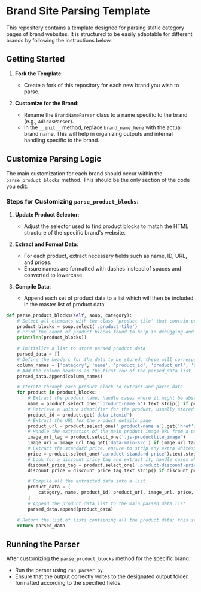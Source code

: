 # Brand Site Parsing Template

This repository contains a template designed for parsing static category pages of brand websites. It is structured to be easily adaptable for different brands by following the instructions below.

## Getting Started

1. **Fork the Template**:
   - Create a fork of this repository for each new brand you wish to parse.

2. **Customize for the Brand**:
   - Rename the `BrandNameParser` class to a name specific to the brand (e.g., `AdidasParser`).
   - In the `__init__` method, replace `brand_name_here` with the actual brand name. This will help in organizing outputs and internal handling specific to the brand.

## Customize Parsing Logic

The main customization for each brand should occur within the `parse_product_blocks` method. This should be the only section of the code you edit:

### Steps for Customizing `parse_product_blocks`:

1. **Update Product Selector**:
   - Adjust the selector used to find product blocks to match the HTML structure of the specific brand's website.

2. **Extract and Format Data**:
   - For each product, extract necessary fields such as name, ID, URL, and prices.
   - Ensure names are formatted with dashes instead of spaces and converted to lowercase.

3. **Compile Data**:
   - Append each set of product data to a list which will then be included in the master list of product data.

```python
def parse_product_blocks(self, soup, category):
    # Select all elements with the class 'product-tile' that contain product details
    product_blocks = soup.select('.product-tile')
    # Print the count of product blocks found to help in debugging and verifying parsing accuracy
    print(len(product_blocks))

    # Initialize a list to store parsed product data
    parsed_data = []
    # Define the headers for the data to be stored, these will correspond to the details extracted from each product
    column_names = ['category', 'name', 'product_id', 'product_url', 'image_url', 'full_price', 'discount_price']
    # Add the column headers as the first row of the parsed_data list
    parsed_data.append(column_names)

    # Iterate through each product block to extract and parse data
    for product in product_blocks:
        # Extract the product name, handle cases where it might be absent
        name = product.select_one('.product-name a').text.strip() if product.select_one('.product-name a') else None
        # Retrieve a unique identifier for the product, usually stored as a data attribute
        product_id = product.get('data-itemid')
        # Extract the URL for the product details page
        product_url = product.select_one('.product-name a').get('href') if product.select_one('.product-name a') else None
        # Handle the extraction of the main product image URL from a possibly differently named data attribute
        image_url_tag = product.select_one('.js-producttile_image')
        image_url = image_url_tag.get('data-main-src') if image_url_tag else None
        # Extract the standard price, ensure to strip any extra whitespace
        price = product.select_one('.product-standard-price').text.strip() if product.select_one('.product-standard-price') else None
        # Look for a discount price tag and extract it, handle cases where it might be absent
        discount_price_tag = product.select_one('.product-discount-price')
        discount_price = discount_price_tag.text.strip() if discount_price_tag else None

        # Compile all the extracted data into a list
        product_data = [
            category, name, product_id, product_url, image_url, price, discount_price
        ]
        # Append the product data list to the main parsed_data list
        parsed_data.append(product_data)

    # Return the list of lists containing all the product data; this structure is important for correctly writing to a CSV file
    return parsed_data
```

## Running the Parser

After customizing the `parse_product_blocks` method for the specific brand:

- Run the parser using `run_parser.py`.
- Ensure that the output correctly writes to the designated output folder, formatted according to the specified fields.
